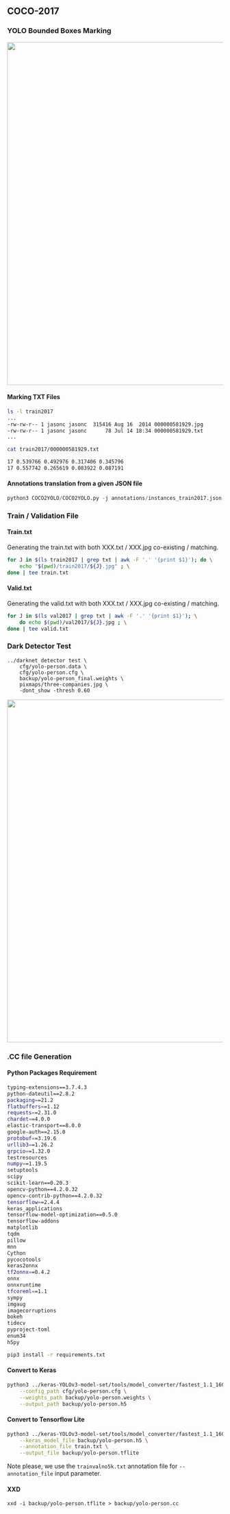 ## COCO-2017

### YOLO Bounded Boxes Marking

<img src=https://github.com/lexra/COCO-2017/assets/33512027/92ae9f85-cd36-4c56-a167-adf0c2426b85 width=800 />


#### Marking TXT Files

```bash
ls -l train2017
...
-rw-rw-r-- 1 jasonc jasonc  315416 Aug 16  2014 000000581929.jpg
-rw-rw-r-- 1 jasonc jasonc      78 Jul 14 18:34 000000581929.txt
...
```

```bash
cat train2017/000000581929.txt
```

```bash
17 0.539766 0.492976 0.317406 0.345796
17 0.557742 0.265619 0.083922 0.087191
```

#### Annotations translation from a given JSON file

```python
python3 COCO2YOLO/COCO2YOLO.py -j annotations/instances_train2017.json -o train2017
```

### Train / Validation File

#### Train.txt

Generating the train.txt with both XXX.txt / XXX.jpg co-existing / matching. 

```bash
for J in $(ls train2017 | grep txt | awk -F '.' '{print $1}'); do \
    echo "$(pwd)/train2017/${J}.jpg" ; \
done | tee train.txt
```

#### Valid.txt

Generating the valid.txt with both XXX.txt / XXX.jpg co-existing / matching. 

```bash
for J in $(ls val2017 | grep txt | awk -F '.' '{print $1}'); \
    do echo $(pwd)/val2017/${J}.jpg ; \
done | tee valid.txt
```

### Dark Detector Test


```
../darknet detector test \
    cfg/yolo-person.data \
    cfg/yolo-person.cfg \
    backup/yolo-person_final.weights \
    pixmaps/three-companies.jpg \
    -dont_show -thresh 0.60
```

<img src=https://github.com/lexra/COCO-2017/assets/33512027/a5de4938-adf2-405c-8e30-0a5c65952e83 width=800 />


### .CC file Generation

#### Python Packages Requirement

```bash
typing-extensions==3.7.4.3
python-dateutil==2.8.2
packaging==21.2
flatbuffers==1.12
requests==2.31.0
chardet==4.0.0
elastic-transport==8.0.0
google-auth==2.15.0
protobuf==3.19.6
urllib3==1.26.2
grpcio==1.32.0
testresources
numpy==1.19.5
setuptools
scipy
scikit-learn==0.20.3
opencv-python==4.2.0.32
opencv-contrib-python==4.2.0.32
tensorflow==2.4.4
keras_applications
tensorflow-model-optimization==0.5.0
tensorflow-addons
matplotlib
tqdm
pillow
mnn
Cython
pycocotools
keras2onnx
tf2onnx==0.4.2
onnx
onnxruntime
tfcoreml==1.1
sympy
imgaug
imagecorruptions
bokeh
tidecv
pyproject-toml
enum34
h5py
```

```bash
pip3 install -r requirements.txt
```

#### Convert to Keras

```bash
python3 ../keras-YOLOv3-model-set/tools/model_converter/fastest_1.1_160/convert.py \
    --config_path cfg/yolo-person.cfg \
    --weights_path backup/yolo-person.weights \
    --output_path backup/yolo-person.h5
```

#### Convert to Tensorflow Lite

```bash
python3 ../keras-YOLOv3-model-set/tools/model_converter/fastest_1.1_160/post_train_quant_convert_demo.py \
    --keras_model_file backup/yolo-person.h5 \
    --annotation_file train.txt \
    --output_file backup/yolo-person.tflite
```

Note please, we use the `trainvalno5k.txt` annotation file for `--annotation_file` input parameter. 

#### XXD

```
xxd -i backup/yolo-person.tflite > backup/yolo-person.cc
```

